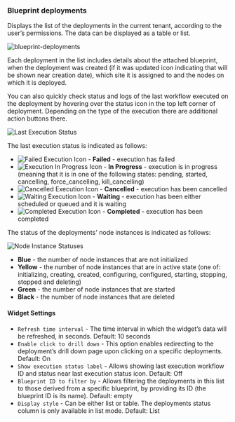 ### Blueprint deployments
Displays the list of the deployments in the current tenant, according to the user’s permissions. The data can be displayed as a table or list. 

![blueprint-deployments](https://docs.cloudify.co/dev/staging/images/ui/widgets/blueprint-deployments.png)

Each deployment in the list includes details about the attached blueprint, when the deployment was created (if it was updated icon indicating that will be shown near creation date),
which site it is assigned to and the nodes on which it is deployed.

You can also quickly check status and logs of the last workflow executed on the deployment by hovering over the status icon in the top left corner of deployment. Depending on the type of the execution there are additional action buttons there.

![Last Execution Status](https://docs.cloudify.co/dev/staging/images/ui/widgets/blueprint-deployments_last-execution-status.png) 

The last execution status is indicated as follows:

* ![Failed Execution Icon](https://docs.cloudify.co/dev/staging/images/ui/icons/execution-failed-icon.png) - **Failed** - execution has failed
* ![Execution In Progress Icon](https://docs.cloudify.co/dev/staging/images/ui/icons/execution-in-progress-icon.png) - **In Progress** - execution is in progress (meaning that it is in one of the following states: pending, started, cancelling, force_cancelling, kill_cancelling)
* ![Cancelled Execution Icon](https://docs.cloudify.co/dev/staging/images/ui/icons/execution-cancelled-icon.png) - **Cancelled** - execution has been cancelled
* ![Waiting Execution Icon](https://docs.cloudify.co/dev/staging/images/ui/icons/execution-waiting-icon.png) - **Waiting** - execution has been either scheduled or queued and it is waiting
* ![Completed Execution Icon](https://docs.cloudify.co/dev/staging/images/ui/icons/execution-completed-icon.png) - **Completed** - execution has been completed


The status of the deployments' node instances is indicated as follows:

![Node Instance Statuses](https://docs.cloudify.co/dev/staging/images/ui/widgets/blueprint-deployments_node-statuses.png)

* **Blue** - the number of node instances that are not initialized
* **Yellow** - the number of node instances that are in active state (one of: initializing, creating, created, configuring, configured, starting, stopping, stopped and deleting)
* **Green** - the number of node instances that are started
* **Black** - the number of node instances that are deleted

#### Widget Settings
* `Refresh time interval` - The time interval in which the widget’s data will be refreshed, in seconds. Default: 10 seconds
* `Enable click to drill down` - This option enables redirecting to the deployment’s drill down page upon clicking on a specific deployments. Default: On
* `Show execution status label` - Allows showing last execution workflow ID and status near last execution status icon. Default: Off
* `Blueprint ID to filter by` - Allows filtering the deployments in this list to those derived from a specific blueprint, by providing its ID (the blueprint ID is its name). Default: empty
* `Display style` - Can be either list or table. The deployments status column is only available in list mode.  Default: List
